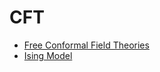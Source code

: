 <!-- generated by markdown-notes-tree -->

# CFT

<!-- optional markdown-notes-tree directory description starts here -->

<!-- optional markdown-notes-tree directory description ends here -->

- [Free Conformal Field Theories](Free_Fields.md)
- [Ising Model](Ising_Model.md)
